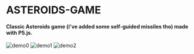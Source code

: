 # ASTEROIDS-GAME
#### Classic Asteroids game (i've added some self-guided missiles tho) made with P5.js. 

![demo0](https://user-images.githubusercontent.com/28541613/35411172-0e95d762-0218-11e8-8534-028f24fb79c6.png)
![demo1](https://user-images.githubusercontent.com/28541613/35411177-13df37a4-0218-11e8-87e6-c3320abc0207.png)
![demo2](https://user-images.githubusercontent.com/28541613/35411178-14027368-0218-11e8-923d-92e0cd488c4b.png)
